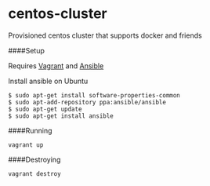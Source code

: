 centos-cluster
=======================

Provisioned centos cluster that supports docker and friends

####Setup

Requires [Vagrant](https://docs.vagrantup.com/v2/installation/) and [Ansible](http://docs.ansible.com/intro_installation.html)
    
Install ansible on Ubuntu

    $ sudo apt-get install software-properties-common
    $ sudo apt-add-repository ppa:ansible/ansible
    $ sudo apt-get update
    $ sudo apt-get install ansible
    
####Running

    vagrant up

####Destroying

    vagrant destroy
    


